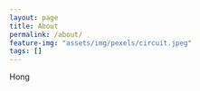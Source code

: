 ```yaml
---
layout: page
title: About
permalink: /about/
feature-img: "assets/img/pexels/circuit.jpeg"
tags: []
---
```


Hong
 
